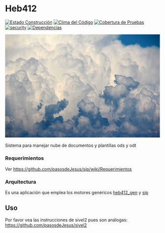 # Heb412
[![Estado Construcción](https://api.travis-ci.org/pasosdeJesus/heb412.svg?branch=master)](https://travis-ci.org/pasosdeJesus/heb412) [![Clima del Código](https://codeclimate.com/github/pasosdeJesus/heb412/badges/gpa.svg)](https://codeclimate.com/github/pasosdeJesus/heb412) [![Cobertura de Pruebas](https://codeclimate.com/github/pasosdeJesus/heb412/badges/coverage.svg)](https://codeclimate.com/github/pasosdeJesus/heb412) [![security](https://hakiri.io/github/pasosdeJesus/heb412/master.svg)](https://hakiri.io/github/pasosdeJesus/heb412/master) [![Dependencias](https://gemnasium.com/pasosdeJesus/heb412.svg)](https://gemnasium.com/pasosdeJesus/heb412) 

![Logo de heb412](https://raw.githubusercontent.com/pasosdeJesus/heb412/master/public/images/logo.jpg)


Sistema para manejar nube de documentos y plantillas ods y odt

### Requerimientos

Ver <https://github.com/pasosdeJesus/sip/wiki/Requerimientos>

### Arquitectura

Es una aplicación que emplea los motores genéricos 
[heb412_gen](https://github.com/pasosdeJesus/heb412_gen)
y  [sip](https://github.com/pasosdeJesus/sip)


## Uso

Por favor vea las instrucciones de sivel2 pues son análogas:
<https://github.com/pasosdeJesus/sivel2>

